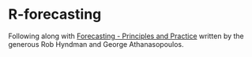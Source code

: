 # R-forecasting

Following along with [Forecasting - Principles and Practice](https://otexts.com/fpp3/) written by the generous Rob Hyndman and George Athana­sopou­los.


